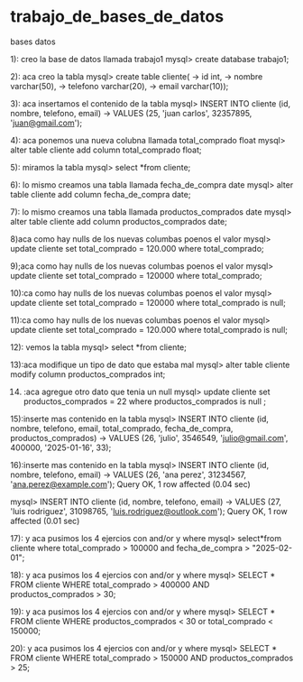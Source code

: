 # trabajo_de_bases_de_datos
bases datos

1): creo la base de datos llamada trabajo1
mysql> create database trabajo1;

2): aca creo la tabla
mysql> create table cliente(
    -> id int,
    -> nombre varchar(50),
    -> telefono varchar(20),
    -> email varchar(10));

3): aca insertamos el contenido de la tabla 
mysql> INSERT INTO cliente (id, nombre, telefono, email)
    -> VALUES (25, 'juan carlos', 32357895, 'juan@gmail.com');

4): aca ponemos una nueva colubna llamada total_comprado float
mysql> alter table cliente add column total_comprado float;

5): miramos la tabla
mysql> select *from cliente;


6): lo mismo creamos una tabla llamada fecha_de_compra date
mysql> alter table cliente add column fecha_de_compra date;

7):  lo mismo creamos una tabla llamada productos_comprados date
mysql> alter table cliente add column productos_comprados date;

8)aca como hay nulls de los nuevas columbas poenos el valor
mysql> update cliente set total_comprado = 120.000 where total_comprado;

9);aca como hay nulls de los nuevas columbas poenos el valor
mysql> update cliente set total_comprado = 120000 where total_comprado;

10):ca como hay nulls de los nuevas columbas poenos el valor
mysql> update cliente set total_comprado = 120000 where total_comprado is null;

11):ca como hay nulls de los nuevas columbas poenos el valor
mysql> update cliente set total_comprado = 120.000 where total_comprado is null;

12): vemos la tabla
mysql> select *from cliente;

13):aca modifique un tipo de dato que estaba mal
mysql> alter table cliente modify column  productos_comprados int;

14) :aca agregue otro dato que tenia un null
mysql> update cliente set productos_comprados = 22 where productos_comprados is null ;

15):inserte mas contenido en la tabla 
mysql> INSERT INTO cliente (id, nombre, telefono, email, total_comprado, fecha_de_compra, productos_comprados)
    -> VALUES (26, 'julio', 3546549, 'julio@gmail.com', 400000, '2025-01-16', 33);

16):inserte mas contenido en la tabla
mysql> INSERT INTO cliente (id, nombre, telefono, email)
    -> VALUES (26, 'ana perez', 31234567, 'ana.perez@example.com');
Query OK, 1 row affected (0.04 sec)

mysql> INSERT INTO cliente (id, nombre, telefono, email)
    -> VALUES (27, 'luis rodriguez', 31098765, 'luis.rodriguez@outlook.com');
Query OK, 1 row affected (0.01 sec)

17): y aca pusimos los 4 ejercios con and/or y where
mysql> select*from cliente where total_comprado > 100000 and fecha_de_compra > "2025-02-01";

18): y aca pusimos los 4 ejercios con and/or y where
mysql> SELECT * FROM cliente WHERE total_comprado > 400000 AND productos_comprados > 30;

19): y aca pusimos los 4 ejercios con and/or y where
mysql> SELECT * FROM cliente WHERE productos_comprados < 30 or total_comprado < 150000;
 
20): y aca pusimos los 4 ejercios con and/or y where
mysql> SELECT * FROM cliente WHERE total_comprado > 150000 AND productos_comprados > 25;
